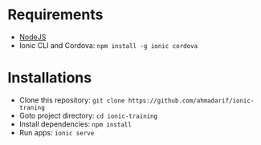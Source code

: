 # Requirements
- [NodeJS](https://nodejs.org/en/)
- Ionic CLI and Cordova: `npm install -g ionic cordova`

# Installations
- Clone this repository: `git clone https://github.com/ahmadarif/ionic-traning`
- Goto project directory: `cd ionic-training`
- Install dependencies: `npm install`
- Run apps: `ionic serve`

